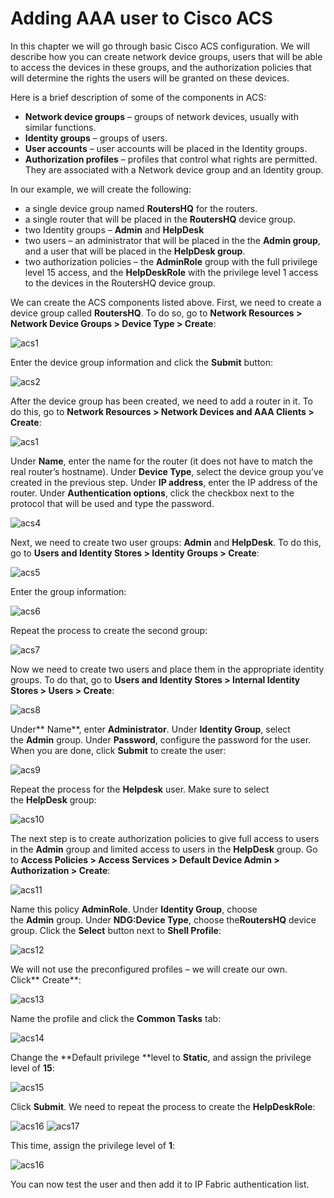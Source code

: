 # Adding AAA user to Cisco ACS

In this chapter we will go through basic Cisco ACS configuration. We
will describe how you can create network device groups, users that will
be able to access the devices in these groups, and the authorization
policies that will determine the rights the users will be granted on
these devices.

Here is a brief description of some of the components in ACS:

-   **Network device groups** – groups of network devices, usually with
    similar functions.
-   **Identity groups** – groups of users.
-   **User accounts** – user accounts will be placed in the Identity
    groups.
-   **Authorization profiles** – profiles that control what rights are
    permitted. They are associated with a Network device group and an
    Identity group.

In our example, we will create the following:

-   a single device group named **RoutersHQ** for the routers.
-   a single router that will be placed in the **RoutersHQ** device group.
-   two Identity groups – **Admin** and **HelpDesk**
-   two users – an administrator that will be placed in the the **Admin
    group**, and a user that will be placed in the **HelpDesk group**.
-   two authorization policies – the **AdminRole** group with the full
    privilege level 15 access, and the **HelpDeskRole** with the privilege
    level 1 access to the devices in the RoutersHQ device group.

We can create the ACS components listed above. First, we need to create
a device group called **RoutersHQ**. To do so, go to **Network Resources \>
Network Device Groups \> Device Type \> Create**:

![acs1](acs1.png)

Enter the device group information and click the **Submit** button:

![acs2](acs2.png)

After the device group has been created, we need to add a router in it.
To do this, go to **Network Resources \> Network Devices and AAA Clients
\> Create**:

![acs1](acs3.png)


Under **Name**, enter the name for the router (it does not have to match the
real router’s hostname). Under **Device Type**, select the device group
you’ve created in the previous step. Under **IP address**, enter the IP
address of the router. Under **Authentication options**, click the checkbox
next to the protocol that will be used and type the password.

![acs4](acs4.png)

Next, we need to create two user groups: **Admin** and **HelpDesk**. To do this,
go to **Users and Identity Stores \> Identity Groups \> Create**:

![acs5](acs5.png)

Enter the group information:

![acs6](acs6.png)

Repeat the process to create the second group:

![acs7](acs7.png)

Now we need to create two users and place them in the appropriate
identity groups. To do that, go to **Users and Identity Stores \> Internal
Identity Stores \> Users \> Create**:

![acs8](acs8.png)

Under** Name**, enter **Administrator**. Under **Identity Group**, select
the **Admin** group. Under **Password**, configure the password for the user.
When you are done, click **Submit** to create the user:

![acs9](acs9.png)

Repeat the process for the **Helpdesk** user. Make sure to select
the **HelpDesk** group:

![acs10](acs10.png)

The next step is to create authorization policies to give full access to
users in the **Admin** group and limited access to users in
the **HelpDesk** group. Go to **Access Policies \> Access Services \>
Default Device Admin \> Authorization \> Create**:

![acs11](acs11.png)

Name this policy **AdminRole**. Under **Identity Group**, choose
the **Admin** group. Under **NDG:Device Type**, choose
the**RoutersHQ** device group. Click the **Select** button next
to **Shell Profile**:

![acs12](acs12.png)

We will not use the preconfigured profiles – we will create our own.
Click** Create**:

![acs13](acs13.png)

Name the profile and click the **Common Tasks** tab:

![acs14](acs14.png)

Change the **Default privilege **level to **Static**, and assign the
privilege level of **15**:

![acs15](acs15.png)

Click **Submit**. We need to repeat the process to create the **HelpDeskRole**:

![acs16](acs16.png)
![acs17](acs17.png)

This time, assign the privilege level of **1**:

![acs16](acs18.png)

  

You can now test the user and then add it to IP Fabric authentication
list.
